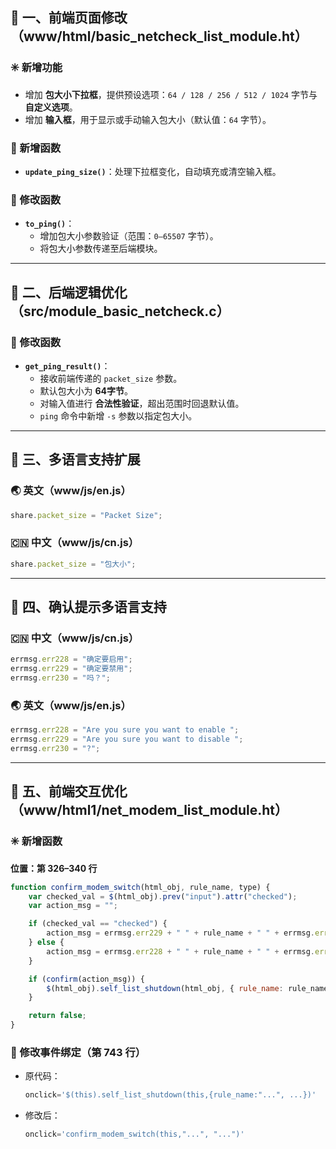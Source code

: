 ## 🔹 一、前端页面修改（www/html/basic_netcheck_list_module.ht）

### ✳️ 新增功能
- 增加 **包大小下拉框**，提供预设选项：`64 / 128 / 256 / 512 / 1024` 字节与 **自定义选项**。  
- 增加 **输入框**，用于显示或手动输入包大小（默认值：`64` 字节）。  

### 🧩 新增函数
- **`update_ping_size()`**：处理下拉框变化，自动填充或清空输入框。  

### 🔧 修改函数
- **`to_ping()`**：  
  - 增加包大小参数验证（范围：`0–65507` 字节）。  
  - 将包大小参数传递至后端模块。  

---

## 🔹 二、后端逻辑优化（src/module_basic_netcheck.c）

### 🧠 修改函数
- **`get_ping_result()`**：  
  - 接收前端传递的 `packet_size` 参数。  
  - 默认包大小为 **64字节**。  
  - 对输入值进行 **合法性验证**，超出范围时回退默认值。  
  - `ping` 命令中新增 `-s` 参数以指定包大小。  

---

## 🔹 三、多语言支持扩展

### 🌏 英文（www/js/en.js）
```js
share.packet_size = "Packet Size";
```

### 🇨🇳 中文（www/js/cn.js）
```js
share.packet_size = "包大小";
```

---

## 🔹 四、确认提示多语言支持

### 🇨🇳 中文（www/js/cn.js）
```js
errmsg.err228 = "确定要启用";
errmsg.err229 = "确定要禁用";
errmsg.err230 = "吗？";
```

### 🌏 英文（www/js/en.js）
```js
errmsg.err228 = "Are you sure you want to enable ";
errmsg.err229 = "Are you sure you want to disable ";
errmsg.err230 = "?";
```

---

## 🔹 五、前端交互优化（www/html1/net_modem_list_module.ht）

### ✳️ 新增函数
**位置：第 326–340 行**
```js
function confirm_modem_switch(html_obj, rule_name, type) {
    var checked_val = $(html_obj).prev("input").attr("checked");
    var action_msg = "";

    if (checked_val == "checked") {
        action_msg = errmsg.err229 + " " + rule_name + " " + errmsg.err230;
    } else {
        action_msg = errmsg.err228 + " " + rule_name + " " + errmsg.err230;
    }

    if (confirm(action_msg)) {
        $(html_obj).self_list_shutdown(html_obj, { rule_name: rule_name, type: type });
    }

    return false;
}
```

### 🔄 修改事件绑定（第 743 行）
- 原代码：  
  ```js
  onclick='$(this).self_list_shutdown(this,{rule_name:"...", ...})'
  ```
- 修改后：  
  ```js
  onclick='confirm_modem_switch(this,"...", "...")'
  ```
